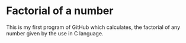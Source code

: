 # Factorial of a number

This is my first program of GitHub which calculates,
the factorial of any number given by the use in C language.
